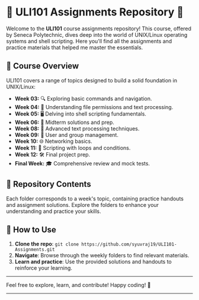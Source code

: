 # 🌟 ULI101 Assignments Repository 🌟

Welcome to the **ULI101** course assignments repository! This course, offered by Seneca Polytechnic, dives deep into the world of UNIX/Linux operating systems and shell scripting. Here you'll find all the assignments and practice materials that helped me master the essentials.

## 🚀 Course Overview

ULI101 covers a range of topics designed to build a solid foundation in UNIX/Linux:

- **Week 03:** 🔍 Exploring basic commands and navigation.
- **Week 04:** 🔐 Understanding file permissions and text processing.
- **Week 05:** 🖥️ Delving into shell scripting fundamentals.
- **Week 06:** 📝 Midterm solutions and prep.
- **Week 08:** 📄 Advanced text processing techniques.
- **Week 09:** 👥 User and group management.
- **Week 10:** 🌐 Networking basics.
- **Week 11:** 🔄 Scripting with loops and conditions.
- **Week 12:** 🛠️ Final project prep.
- **Final Week:** 🎓 Comprehensive review and mock tests.

## 📂 Repository Contents

Each folder corresponds to a week's topic, containing practice handouts and assignment solutions. Explore the folders to enhance your understanding and practice your skills.

## 📖 How to Use

1. **Clone the repo**: `git clone https://github.com/syuvraj19/ULI101-Assignments.git`
2. **Navigate**: Browse through the weekly folders to find relevant materials.
3. **Learn and practice**: Use the provided solutions and handouts to reinforce your learning.

---

Feel free to explore, learn, and contribute! Happy coding! 🚀

---
